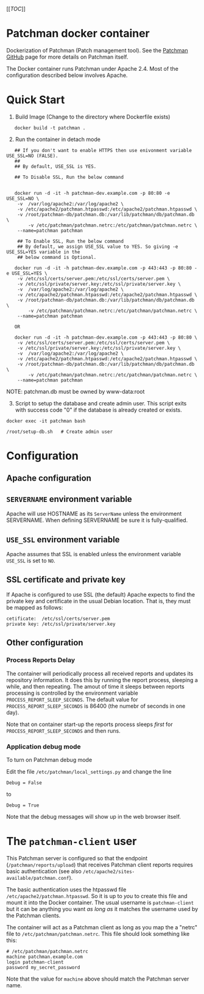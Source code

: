 [[_TOC_]]

# Patchman docker container

Dockerization of Patchman (Patch management tool). See the [Patchman
GitHub](https://github.com/furlongm/patchman) page for more details on
Patchman itself.

The Docker container runs Patchman under Apache 2.4. Most of the
configuration described below involves Apache.

# Quick Start

1. Build Image (Change to the directory where Dockerfile exists)

```
   docker build -t patchman .
```

2. Run the container in detach mode

```
   ## If you don't want to enable HTTPS then use enivonment variable USE_SSL=NO (FALSE).
   ##
   ## By default, USE_SSL is YES.

   ## To Disable SSL, Run the below command


   docker run -d -it -h patchman-dev.example.com -p 80:80 -e USE_SSL=NO \
	-v  /var/log/apache2:/var/log/apache2 \
	-v /etc/apache2/patchman.htpasswd:/etc/apache2/patchman.htpasswd \
	-v /root/patchman-db/patchman.db:/var/lib/patchman/db/patchman.db \
        -v /etc/patchman/patchman.netrc:/etc/patchman/patchman.netrc \
	--name=patchman patchman

    ## To Enable SSL, Run the below command
    ## By default, we assign USE_SSL value to YES. So giving -e USE_SSL=YES variable in the
    ## below command is Optional.

   docker run -d -it -h patchman-dev.example.com -p 443:443 -p 80:80 -e USE_SSL=YES \
	-v /etc/ssl/certs/server.pem:/etc/ssl/certs/server.pem \
	-v /etc/ssl/private/server.key:/etc/ssl/private/server.key \
	-v  /var/log/apache2:/var/log/apache2 \
	-v /etc/apache2/patchman.htpasswd:/etc/apache2/patchman.htpasswd \
	-v /root/patchman-db/patchman.db:/var/lib/patchman/db/patchman.db \
        -v /etc/patchman/patchman.netrc:/etc/patchman/patchman.netrc \
	--name=patchman patchman

   OR

   docker run -d -it -h patchman-dev.example.com -p 443:443 -p 80:80 \
	-v /etc/ssl/certs/server.pem:/etc/ssl/certs/server.pem \
	-v /etc/ssl/private/server.key:/etc/ssl/private/server.key \
	-v  /var/log/apache2:/var/log/apache2 \
	-v /etc/apache2/patchman.htpasswd:/etc/apache2/patchman.htpasswd \
	-v /root/patchman-db/patchman.db:/var/lib/patchman/db/patchman.db \
        -v /etc/patchman/patchman.netrc:/etc/patchman/patchman.netrc \
	--name=patchman patchman

```

   NOTE: patchman.db must be owned by www-data:root

3. Script to setup the database and create admin user. This script exits with success
   code "0" if the database is already created or exists.
```
docker exec -it patchman bash

/root/setup-db.sh   # Create admin user
```

# Configuration

## Apache configuration

## `SERVERNAME` environment variable

Apache will use HOSTNAME as its `ServerName` unless the environment SERVERNAME. When
defining SERVERNAME be sure it is fully-qualified.

## `USE_SSL` environment variable

Apache assumes that SSL is enabled unless the environment variable
`USE_SSL` is set to `NO`.

## SSL certificate and private key

If Apache is configured to use SSL (the default) Apache expects to find
the private key and certificate in the usual Debian location. That is,
they must be mapped as follows:

    cetificate:  /etc/ssl/certs/server.pem
    private key: /etc/ssl/private/server.key

## Other configuration

### Process Reports Delay

The container will periodically process all received reports and updates
its repository information. It does this by running the report process,
sleeping a while, and then repeating. The amout of time it sleeps between
reports processing is controlled by the environment variable
`PROCESS_REPORT_SLEEP_SECONDS`. The default value for
`PROCESS_REPORT_SLEEP_SECONDS` is 86400 (the numebr of seconds in one
day).

Note that on container start-up the reports process sleeps _first_
for `PROCESS_REPORT_SLEEP_SECONDS` and then runs.

### Application debug mode

To turn on Patchman debug mode

Edit the file `/etc/patchman/local_settings.py` and change the line
```
Debug = False
```
to
```
Debug = True
```
Note that the debug messages will show up in the web browser itself.

# The `patchman-client` user

This Patchman server is configured so that the endpoint
(`/patchman/reports/upload`) that receives Patchman client reports
requires basic authentication (see also
`/etc/apache2/sites-available/patchman.conf`).

The basic authentication uses the htpasswd file
`/etc/apache2/patchman.htpasswd`. So it is up to _you_ to create this file
and mount it into the Docker container. The usual username is
`patchman-client` but it can be anything you want _as long as_ it matches
the username used by the Patchman clients.

The container will act as a Patchman client as long as you map the a
"netrc" file to `/etc/patchman/patchman.netrc`. This file should look
something like this:
```
# /etc/patchman/patchman.netrc
machine patchman.example.com
login patchman-client
password my_secret_password
```
Note that the value for `machine` above should match the Patchman server name.
